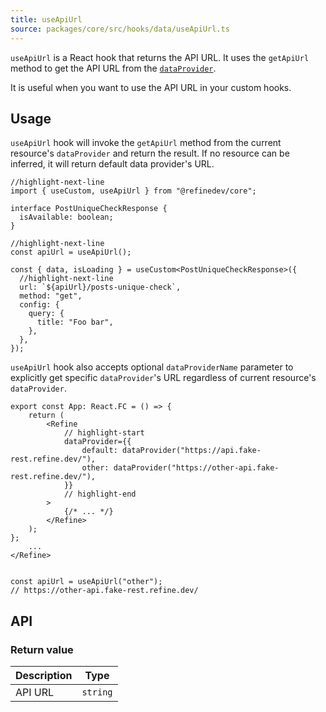 ```yaml
---
title: useApiUrl
source: packages/core/src/hooks/data/useApiUrl.ts
---
```


`useApiUrl` is a React hook that returns the API URL. It uses the `getApiUrl` method to get the API URL from the [`dataProvider`][data provider].

It is useful when you want to use the API URL in your custom hooks.

## Usage

`useApiUrl` hook will invoke the `getApiUrl` method from the current resource's `dataProvider` and return the result. If no resource can be inferred, it will return default data provider's URL.

```tsx
//highlight-next-line
import { useCustom, useApiUrl } from "@refinedev/core";

interface PostUniqueCheckResponse {
  isAvailable: boolean;
}

//highlight-next-line
const apiUrl = useApiUrl();

const { data, isLoading } = useCustom<PostUniqueCheckResponse>({
  //highlight-next-line
  url: `${apiUrl}/posts-unique-check`,
  method: "get",
  config: {
    query: {
      title: "Foo bar",
    },
  },
});
```

`useApiUrl` hook also accepts optional `dataProviderName` parameter to explicitly get specific `dataProvider`'s URL regardless of current resource's `dataProvider`.

```tsx
export const App: React.FC = () => {
    return (
        <Refine
            // highlight-start
            dataProvider={{
                default: dataProvider("https://api.fake-rest.refine.dev/"),
                other: dataProvider("https://other-api.fake-rest.refine.dev/"),
            }}
            // highlight-end
        >
            {/* ... */}
        </Refine>
    );
};
    ...
</Refine>


const apiUrl = useApiUrl("other");
// https://other-api.fake-rest.refine.dev/
```

## API

### Return value

| Description | Type     |
| ----------- | -------- |
| API URL     | `string` |

[data provider]: /docs/core/providers/data-provider/index
